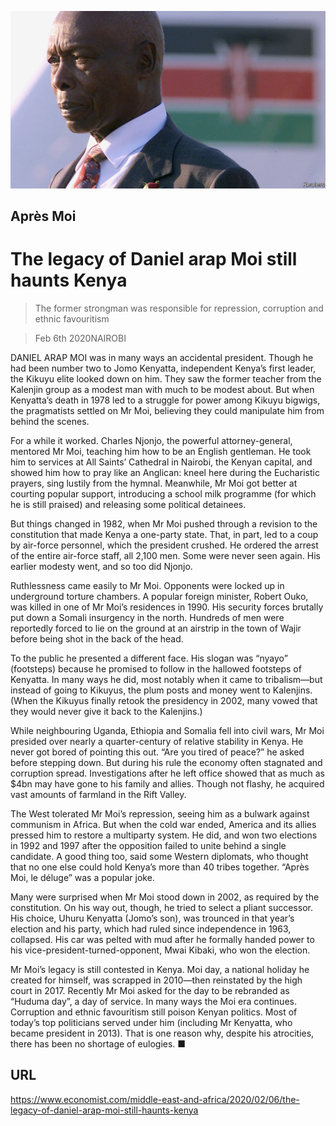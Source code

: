 ![](./images/20200208_MAD003_0.jpg)

## Après Moi

# The legacy of Daniel arap Moi still haunts Kenya

> The former strongman was responsible for repression, corruption and ethnic favouritism

> Feb 6th 2020NAIROBI

DANIEL ARAP MOI was in many ways an accidental president. Though he had been number two to Jomo Kenyatta, independent Kenya’s first leader, the Kikuyu elite looked down on him. They saw the former teacher from the Kalenjin group as a modest man with much to be modest about. But when Kenyatta’s death in 1978 led to a struggle for power among Kikuyu bigwigs, the pragmatists settled on Mr Moi, believing they could manipulate him from behind the scenes.

For a while it worked. Charles Njonjo, the powerful attorney-general, mentored Mr Moi, teaching him how to be an English gentleman. He took him to services at All Saints’ Cathedral in Nairobi, the Kenyan capital, and showed him how to pray like an Anglican: kneel here during the Eucharistic prayers, sing lustily from the hymnal. Meanwhile, Mr Moi got better at courting popular support, introducing a school milk programme (for which he is still praised) and releasing some political detainees.

But things changed in 1982, when Mr Moi pushed through a revision to the constitution that made Kenya a one-party state. That, in part, led to a coup by air-force personnel, which the president crushed. He ordered the arrest of the entire air-force staff, all 2,100 men. Some were never seen again. His earlier modesty went, and so too did Njonjo.

Ruthlessness came easily to Mr Moi. Opponents were locked up in underground torture chambers. A popular foreign minister, Robert Ouko, was killed in one of Mr Moi’s residences in 1990. His security forces brutally put down a Somali insurgency in the north. Hundreds of men were reportedly forced to lie on the ground at an airstrip in the town of Wajir before being shot in the back of the head.

To the public he presented a different face. His slogan was “nyayo” (footsteps) because he promised to follow in the hallowed footsteps of Kenyatta. In many ways he did, most notably when it came to tribalism—but instead of going to Kikuyus, the plum posts and money went to Kalenjins. (When the Kikuyus finally retook the presidency in 2002, many vowed that they would never give it back to the Kalenjins.)

While neighbouring Uganda, Ethiopia and Somalia fell into civil wars, Mr Moi presided over nearly a quarter-century of relative stability in Kenya. He never got bored of pointing this out. “Are you tired of peace?” he asked before stepping down. But during his rule the economy often stagnated and corruption spread. Investigations after he left office showed that as much as $4bn may have gone to his family and allies. Though not flashy, he acquired vast amounts of farmland in the Rift Valley.

The West tolerated Mr Moi’s repression, seeing him as a bulwark against communism in Africa. But when the cold war ended, America and its allies pressed him to restore a multiparty system. He did, and won two elections in 1992 and 1997 after the opposition failed to unite behind a single candidate. A good thing too, said some Western diplomats, who thought that no one else could hold Kenya’s more than 40 tribes together. “Après Moi, le déluge” was a popular joke.

Many were surprised when Mr Moi stood down in 2002, as required by the constitution. On his way out, though, he tried to select a pliant successor. His choice, Uhuru Kenyatta (Jomo’s son), was trounced in that year’s election and his party, which had ruled since independence in 1963, collapsed. His car was pelted with mud after he formally handed power to his vice-president-turned-opponent, Mwai Kibaki, who won the election.

Mr Moi’s legacy is still contested in Kenya. Moi day, a national holiday he created for himself, was scrapped in 2010—then reinstated by the high court in 2017. Recently Mr Moi asked for the day to be rebranded as “Huduma day”, a day of service. In many ways the Moi era continues. Corruption and ethnic favouritism still poison Kenyan politics. Most of today’s top politicians served under him (including Mr Kenyatta, who became president in 2013). That is one reason why, despite his atrocities, there has been no shortage of eulogies. ■

## URL

https://www.economist.com/middle-east-and-africa/2020/02/06/the-legacy-of-daniel-arap-moi-still-haunts-kenya
